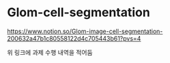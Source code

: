 # Glom-cell-segmentation

https://www.notion.so/Glom-image-cell-segmentation-200632a47b1c80558122d4c705443b61?pvs=4

위 링크에 과제 수행 내역을 적어둠
